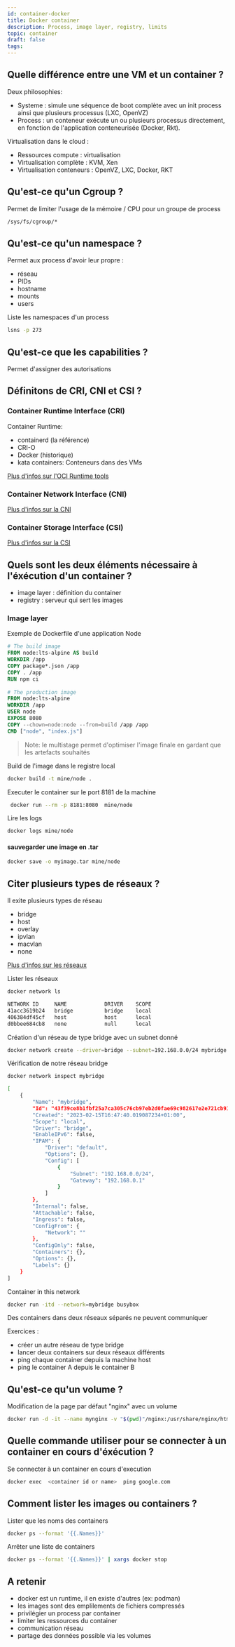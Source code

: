 ```yaml
---
id: container-docker
title: Docker container
description: Process, image layer, registry, limits
topic: container
draft: false
tags:
---
```



## Quelle différence entre une VM et un container ?

Deux philosophies: 
* Systeme : simule une séquence de boot complète avec un init process ainsi que plusieurs processus (LXC, OpenVZ)
* Process : un conteneur exécute un ou plusieurs processus directement, en fonction de l'application conteneurisée (Docker, Rkt).

Virtualisation dans le cloud : 
* Ressources compute : virtualisation
* Virtualisation complète : KVM, Xen
* Virtualisation conteneurs : OpenVZ, LXC, Docker, RKT

## Qu'est-ce qu'un Cgroup ?

Permet de limiter l'usage de la mémoire / CPU pour un groupe de process

```bash
/sys/fs/cgroup/*
```

## Qu'est-ce qu'un namespace ?

Permet aux process d'avoir leur propre :
* réseau
* PIDs
* hostname
* mounts
* users

Liste les namespaces d'un process

```bash
lsns -p 273
```

## Qu'est-ce que les capabilities ?

Permet d'assigner des autorisations


## Définitons de CRI, CNI et CSI ?


### Container Runtime Interface (CRI)

Container Runtime: 
* containerd (la référence)
* CRI-O 
* Docker (historique)
* kata containers: Conteneurs dans des VMs

[Plus d'infos sur l'OCI Runtime tools](https://github.com/opencontainers/runtime-tools)


### Container Network Interface (CNI)

[Plus d'infos sur la CNI](https://github.com/containernetworking/cni)


### Container Storage Interface (CSI)

[Plus d'infos sur la CSI](https://github.com/container-storage-interface/spec/blob/master/spec.md)


## Quels sont les deux éléments nécessaire à l'éxécution d'un container ?


* image layer : définition du container
* registry : serveur qui sert les images


### Image layer

Exemple de Dockerfile d'une application Node

```Dockerfile
# The build image
FROM node:lts-alpine AS build
WORKDIR /app
COPY package*.json /app
COPY . /app
RUN npm ci 
 
# The production image
FROM node:lts-alpine
WORKDIR /app
USER node
EXPOSE 8080
COPY --chown=node:node --from=build /app /app
CMD ["node", "index.js"]
```

> Note: le multistage permet d'optimiser l'image finale en gardant que les artefacts souhaités

Build de l'image dans le registre local

```bash
docker build -t mine/node .
```

Executer le container sur le port 8181 de la machine

```bash
 docker run --rm -p 8181:8080  mine/node
```

Lire les logs

```bash
docker logs mine/node
```



#### sauvegarder une image en .tar 

```bash
docker save -o myimage.tar mine/node
```

## Citer plusieurs types de réseaux ?

Il exite plusieurs types de réseau 
* bridge
* host
* overlay
* ipvlan
* macvlan
* none



[Plus d'infos sur les réseaux](https://docs.docker.com/network/) 


Lister les réseaux 

```bash
docker network ls

NETWORK ID     NAME            DRIVER    SCOPE
41acc3619b24   bridge          bridge    local
406384df45cf   host            host      local
d0bbee684cb8   none            null      local

```

Création d'un réseau de type bridge avec un subnet donné

```bash
docker network create --driver=bridge --subnet=192.168.0.0/24 mybridge
```

Vérification de notre réseau bridge

```bash
docker network inspect mybridge

[
    {
        "Name": "mybridge",
        "Id": "43f39ce8b1fbf25a7ca305c76cb97eb2d0fae69c982617e2e721cb919eec4a90",
        "Created": "2023-02-15T16:47:40.019087234+01:00",
        "Scope": "local",
        "Driver": "bridge",
        "EnableIPv6": false,
        "IPAM": {
            "Driver": "default",
            "Options": {},
            "Config": [
                {
                    "Subnet": "192.168.0.0/24",
                    "Gateway": "192.168.0.1"
                }
            ]
        },
        "Internal": false,
        "Attachable": false,
        "Ingress": false,
        "ConfigFrom": {
            "Network": ""
        },
        "ConfigOnly": false,
        "Containers": {},
        "Options": {},
        "Labels": {}
    }
]

```     


Container in this network

```bash
docker run -itd --network=mybridge busybox
```

Des containers dans deux réseaux séparés ne peuvent communiquer


Exercices : 

* créer un autre réseau de type bridge
* lancer deux containers sur deux réseaux différents 
* ping chaque container depuis la machine host
* ping le container A depuis le container B


## Qu'est-ce qu'un volume ?


Modification de la page par défaut "nginx" avec un volume

```bash
docker run -d -it --name mynginx -v "$(pwd)"/nginx:/usr/share/nginx/html:ro  nginx:alpine
```

## Quelle commande utiliser pour se connecter à un container en cours d'éxécution ?

Se connecter à un container en cours d'execution 

```bash
docker exec  <container id or name>  ping google.com
```

## Comment lister les images ou containers ?

Lister que les noms des containers 

```bash
docker ps --format '{{.Names}}'
```

Arrêter une liste de containers 

```bash
docker ps --format '{{.Names}}' | xargs docker stop
```


## A retenir 

* docker est un runtime, il en existe d'autres (ex: podman)
* les images sont des emplilements de fichiers compressés
* privilégier un process par container
* limiter les ressources du container
* communication réseau
* partage des données possible via les volumes
